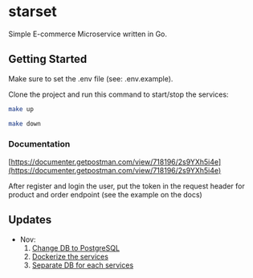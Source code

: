 # starset

Simple E-commerce Microservice written in Go.

## Getting Started

Make sure to set the .env file (see: .env.example).

Clone the project and run this command to start/stop the services:

```bash
make up
```
```bash
make down
```

### Documentation
[https://documenter.getpostman.com/view/718196/2s9YXh5i4e](https://documenter.getpostman.com/view/718196/2s9YXh5i4e)

After register and login the user, put the token in the request header for product and order endpoint (see the example on the docs)

## Updates
- Nov:
  1. [Change DB to PostgreSQL](https://github.com/funthere/starset/pull/6)
  2. [Dockerize the services](https://github.com/funthere/starset/pull/7)
  3. [Separate DB for each services](https://github.com/funthere/starset/commit/3c4586a2ec50ecf2a7ebffc57319a0e4c44ba5ec)
